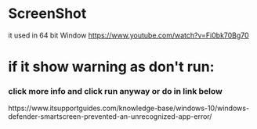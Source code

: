 # ScreenShot
it used in 64 bit Window
https://www.youtube.com/watch?v=Fi0bk70Bg70

# if it show warning as don't run: 
<h3>click more info and click run anyway or do in link below</h3>
https://www.itsupportguides.com/knowledge-base/windows-10/windows-defender-smartscreen-prevented-an-unrecognized-app-error/
